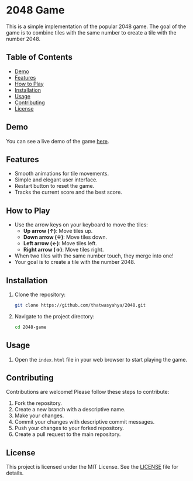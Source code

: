 # 2048 Game

This is a simple implementation of the popular 2048 game. The goal of the game is to combine tiles with the same number to create a tile with the number 2048.

## Table of Contents

- [Demo](#demo)
- [Features](#features)
- [How to Play](#how-to-play)
- [Installation](#installation)
- [Usage](#usage)
- [Contributing](#contributing)
- [License](#license)

## Demo

You can see a live demo of the game [here](#).

## Features

- Smooth animations for tile movements.
- Simple and elegant user interface.
- Restart button to reset the game.
- Tracks the current score and the best score.

## How to Play

- Use the arrow keys on your keyboard to move the tiles:
  - **Up arrow (↑)**: Move tiles up.
  - **Down arrow (↓)**: Move tiles down.
  - **Left arrow (←)**: Move tiles left.
  - **Right arrow (→)**: Move tiles right.
- When two tiles with the same number touch, they merge into one!
- Your goal is to create a tile with the number 2048.

## Installation

1. Clone the repository:

    ```sh
    git clone https://github.com/thatwasyahya/2048.git
    ```

2. Navigate to the project directory:

    ```sh
    cd 2048-game
    ```

## Usage

1. Open the `index.html` file in your web browser to start playing the game.

## Contributing

Contributions are welcome! Please follow these steps to contribute:

1. Fork the repository.
2. Create a new branch with a descriptive name.
3. Make your changes.
4. Commit your changes with descriptive commit messages.
5. Push your changes to your forked repository.
6. Create a pull request to the main repository.

## License

This project is licensed under the MIT License. See the [LICENSE](LICENSE) file for details.
